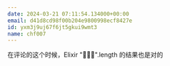 ```yaml
---
date: 2024-03-21 07:11:54.134000+00:00
email: d41d8cd98f00b204e9800998ecf8427e
id: yxm3j9uj67f6jt5gkui9wmt3
name: chf007
---
```

在评论的这个时候，Elixir "🤦🏼‍♂️".length 的结果也是对的
